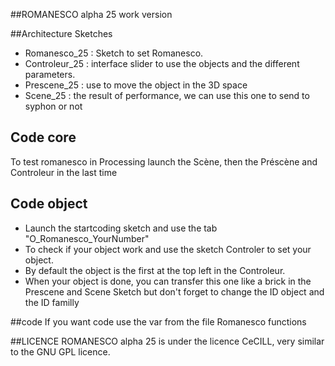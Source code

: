 ##ROMANESCO alpha 25
work version

##Architecture Sketches
* Romanesco_25 : Sketch to set Romanesco.
* Controleur_25 : interface slider to use the objects and the different parameters.
* Prescene_25 : use to move the object in the 3D space
* Scene_25 : the result of performance, we can use this one to send to syphon or not

## Code core
To test romanesco in Processing launch the Scène, then the Préscène and Controleur in the last time

## Code object
* Launch the startcoding sketch and use the tab "O_Romanesco_YourNumber"
* To check if your object work and use the sketch Controler to set your object.
* By default the object is the first at the top left in the Controleur.
* When your object is done, you can transfer this one like a brick in the Prescene and Scene Sketch 
but don't forget to change the ID object and the ID familly

##code
If you want code use the var from the file Romanesco functions


##LICENCE
ROMANESCO alpha 25 is under the licence CeCILL, very similar to the GNU GPL licence.
